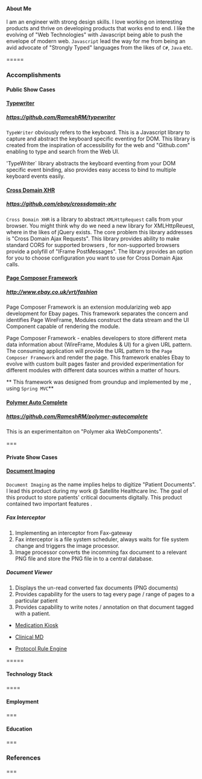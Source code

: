 
#### About Me
 I am an engineer with strong design skills.  I love working on interesting products and thrive on developing products that works end to end.  I like the evolving of "Web Technologies" with Javascript being able to push the envelope of modern web.  ```Javascript``` lead the way for me from being an avid advocate of "Strongly Typed" languages from the likes of `C#`, `Java` etc.

=====

### Accomplishments

#### Public Show Cases

####  [Typewriter](https://github.com/RameshRM/typewriter)

##### https://github.com/RameshRM/typewriter

`TypeWriter` obviously refers to the keyboard.  This is a Javascript library to capture and abstract the keyboard specific eventing for DOM. This library is created from the inspiration of accessibility for the web and "Github.com" enabling to type and search from the Web UI.

'TypeWriter` library abstracts the keyboard eventing from your DOM specific event binding, also provides easy access to bind to multiple keyboard events easily.

#### [Cross Domain XHR](https://github.com/ebay/crossdomain-xhr)

##### https://github.com/ebay/crossdomain-xhr

`Cross Domain XHR` is a library to abstract `XMLHttpRequest` calls from your browser.  You might think why do we need a new library for XMLHttpReuest, where in the likes of jQuery exists.  The core problem this library addresses is "Cross Domain Ajax Requests".  This library provides ability to make standard CORS for supported browsers , for non-supported browsers provide a polyfill of "IFrame PostMessages". The library provides an option for you to choose configuration you want to use for Cross Domain Ajax calls.

#### [Page Composer Framework](http://www.ebay.co.uk/vrt/fashion)

##### http://www.ebay.co.uk/vrt/fashion

Page Composer Framework is an extension modularizing web app development for Ebay pages.  This framework separates the concern and identifies Page WireFrame, Modules construct the data stream and the UI Component capable of rendering the module.

Page Composer Framework - enables developers to store different meta data information about (WireFrame, Modules & UI) for a given URL pattern.  The consuming application will provide the URL pattern to the `Page Composer Framework` and render the page. This framework enables Ebay to evolve with custom built pages faster and provided experimentation for different modules with different data sources within a matter of hours.

** This framework was designed from groundup and implemented by me , using `Spring MVC`**


#### [Polymer Auto Complete](https://github.com/RameshRM/polymer-autocomplete)

##### https://github.com/RameshRM/polymer-autocomplete
This is an experimentaiton on "Polymer aka WebComponents".

===

#### Private Show Cases

#### [Document Imaging](#)

``` Document Imaging ``` as the name implies helps to digitize "Patient Documents".  I lead this product during my work @ Satellite Healthcare Inc.  The goal of this product to store patients' critical documents digitally.  This product contained two important features .


#####  Fax Interceptor

 1. Implementing an interceptor from Fax-gateway
 2. Fax interceptor is a file system scheduler, always waits for file system change and triggers the image processor.
 3. Image processor converts the incomming fax document to a relevant PNG file and store the PNG file in to a central database.

##### Document Viewer

 1. Displays the un-read converted fax documents (PNG documents)
 2. Provides capability for the users to tag every page / range of pages to a particular patient
 3. Provides capability to write notes / annotation on that document tagged with a patient.


* [Medication Kiosk](#)

* [Clinical MD](https://secure1.spinmd.org/m)

* [Protocol Rule Engine](#)



=====

#### Technology Stack
====

#### Employment

===


#### Education

===

### References

===




